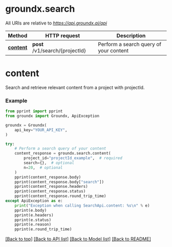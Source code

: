# groundx.search

All URIs are relative to *https://api.groundx.ai/api*

Method | HTTP request | Description
------------- | ------------- | -------------
[**content**](#content) | **post** /v1/search/{projectId} | Perform a search query of your content

# **content**

Search and retrieve relevant content from a project with projectId.

### Example

```python
from pprint import pprint
from groundx import Groundx, ApiException

groundx = Groundx(
    api_key="YOUR_API_KEY",
)

try:
    # Perform a search query of your content
    content_response = groundx.search.content(
        project_id="projectId_example",  # required
        search={},  # optional
        n=20,  # optional
    )
    pprint(content_response.body)
    pprint(content_response.body["search"])
    pprint(content_response.headers)
    pprint(content_response.status)
    pprint(content_response.round_trip_time)
except ApiException as e:
    print("Exception when calling SearchApi.content: %s\n" % e)
    pprint(e.body)
    pprint(e.headers)
    pprint(e.status)
    pprint(e.reason)
    pprint(e.round_trip_time)
```

[[Back to top]](#__pageTop) [[Back to API list]](../../../README.md#documentation-for-api-endpoints) [[Back to Model list]](../../../README.md#documentation-for-models) [[Back to README]](../../../README.md)

